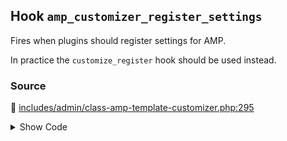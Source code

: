 ## Hook `amp_customizer_register_settings`


Fires when plugins should register settings for AMP.

In practice the `customize_register` hook should be used instead.

### Source

:link: [includes/admin/class-amp-template-customizer.php:295](../../includes/admin/class-amp-template-customizer.php#L295)

<details>
<summary>Show Code</summary>

```php
do_action( 'amp_customizer_register_settings', $this->wp_customize );
```

</details>

